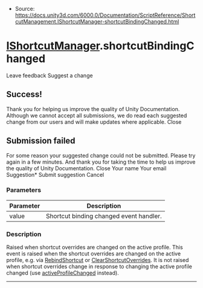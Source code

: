 * Source: https://docs.unity3d.com/6000.0/Documentation/ScriptReference/ShortcutManagement.IShortcutManager-shortcutBindingChanged.html

#  [IShortcutManager](https://docs.unity3d.com/6000.0/Documentation/ScriptReference/ShortcutManagement.IShortcutManager.html).shortcutBindingChanged
Leave feedback
Suggest a change
## Success!
Thank you for helping us improve the quality of Unity Documentation. Although we cannot accept all submissions, we do read each suggested change from our users and will make updates where applicable.
Close
## Submission failed
For some reason your suggested change could not be submitted. Please <a>try again</a> in a few minutes. And thank you for taking the time to help us improve the quality of Unity Documentation.
Close
Your name Your email Suggestion* Submit suggestion
Cancel
### Parameters
Parameter | Description  
---|---  
value | Shortcut binding changed event handler.  
### Description
Raised when shortcut overrides are changed on the active profile.
This event is raised when the shortcut overrides are changed on the active profile, e.g. via [RebindShortcut](https://docs.unity3d.com/6000.0/Documentation/ScriptReference/ShortcutManagement.IShortcutManager.RebindShortcut.html) or [ClearShortcutOverrides](https://docs.unity3d.com/6000.0/Documentation/ScriptReference/ShortcutManagement.IShortcutManager.ClearShortcutOverrides.html). It is not raised when shortcut overrides change in response to changing the active profile changed (use [activeProfileChanged](https://docs.unity3d.com/6000.0/Documentation/ScriptReference/ShortcutManagement.IShortcutManager-activeProfileChanged.html) instead).
* * *
